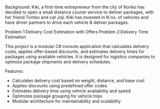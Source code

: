 Background:
Kiki, a first-time entrepreneur from the city of Koriko has decided to open a small distance courier service to deliver packages, with her friend Tombo and cat Joji. 
Kiki has invested in N no. of vehicles and have driver partners to drive each vehicle & deliver packages.

Problem 1:Delivery Cost Estimation with Offers
Problem 2:Delivery Time Estimation

This project is a modular C# console application that calculates delivery costs, applies offer-based discounts, and estimates delivery times for packages using available vehicles.
It is designed for logistics companies to optimize package shipments and delivery schedules.

Features:
- Calculates delivery cost based on weight, distance, and base cost
- Applies discounts using predefined offer codes
- Estimates delivery time using vehicle availability and speed
- Optimizes package grouping for vehicle trips
- Modular architecture for maintainability and scalability
